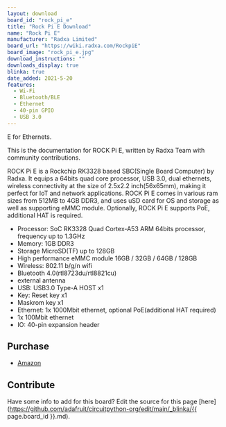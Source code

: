 ```yaml
---
layout: download
board_id: "rock_pi_e"
title: "Rock Pi E Download"
name: "Rock Pi E"
manufacturer: "Radxa Limited"
board_url: "https://wiki.radxa.com/RockpiE"
board_image: "rock_pi_e.jpg"
download_instructions: ""
downloads_display: true
blinka: true
date_added: 2021-5-20
features:
  - Wi-Fi
  - Bluetooth/BLE
  - Ethernet
  - 40-pin GPIO
  - USB 3.0
---
```


E for Ethernets.

This is the documentation for ROCK Pi E, written by Radxa Team with community contributions.

ROCK Pi E is a Rockchip RK3328 based SBC(Single Board Computer) by Radxa. It equips a 64bits quad core processor, USB 3.0, dual ethernets, wireless connectivity at the size of 2.5x2.2 inch(56x65mm), making it perfect for IoT and network applications. ROCK Pi E comes in various ram sizes from 512MB to 4GB DDR3, and uses uSD card for OS and storage as well as supporting eMMC module. Optionally, ROCK Pi E supports PoE, additional HAT is required.

 * Processor: SoC RK3328 Quad Cortex-A53 ARM 64bits processor, frequency up to 1.3GHz
 * Memory: 1GB DDR3
 * Storage MicroSD(TF) up to 128GB
 * High performance eMMC module 16GB / 32GB / 64GB / 128GB
 * Wireless: 802.11 b/g/n wifi
 * Bluetooth 4.0(rtl8723du/rtl8821cu)
 * external antenna
 * USB: USB3.0 Type-A HOST x1
 * Key: Reset key x1
 * Maskrom key x1
 * Ethernet: 1x 1000Mbit ethernet, optional PoE(additional HAT required)
 * 1x 100Mbit ethernet
 * IO: 40-pin expansion header

## Purchase
 * [Amazon](https://www.amazon.com/Rockchip-RK3328-Computer-Support-OpenWRT/dp/B08DG3S7K6)

## Contribute

Have some info to add for this board? Edit the source for this page [here](https://github.com/adafruit/circuitpython-org/edit/main/_blinka/{{ page.board_id }}.md).
